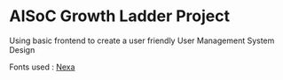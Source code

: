 # AISoC Growth Ladder Project

Using basic frontend to create a user friendly User Management System Design

Fonts used : [Nexa](https://www.fontfabric.com/fonts/nexa/)